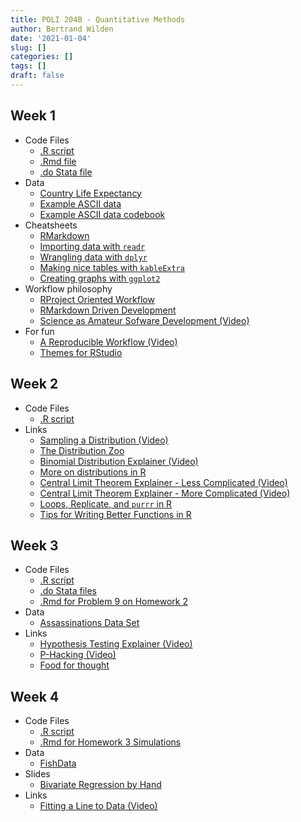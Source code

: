 ```yaml
---
title: POLI 204B - Quantitative Methods
author: Bertrand Wilden
date: '2021-01-04'
slug: []
categories: []
tags: []
draft: false
---
```


## Week 1
- Code Files
  - [.R script](/code/lab1.R)
  - [.Rmd file](/code/lab1.Rmd)
  - [.do Stata file](/code/Lab1_Stata.do)
- Data
  - [Country Life Expectancy](/data/lifeexp.csv)
  - [Example ASCII data](/data/07050-0001-Data-card_image.txt)
  - [Example ASCII data codebook](/docs/07050-0001-Codebook-card_image.pdf)
- Cheatsheets
  - [RMarkdown](/docs/rmarkdown-2.0.pdf)
  - [Importing data with `readr`](/docs/data-import.pdf)
  - [Wrangling data with `dplyr`](/docs/data-transformation.pdf)
  - [Making nice tables with `kableExtra`](https://haozhu233.github.io/kableExtra/awesome_table_in_html.html)
  - [Creating graphs with `ggplot2`](/docs/ggplot2-cheatsheet-2.1.pdf)
- Workflow philosophy
  - [RProject Oriented Workflow](https://www.tidyverse.org/blog/2017/12/workflow-vs-script/)
  - [RMarkdown Driven Development](https://emilyriederer.netlify.app/post/rmarkdown-driven-development/)
  - [Science as Amateur Sofware Development (Video)](https://www.youtube.com/watch?v=zwRdO9_GGhY&ab_channel=RichardMcElreath)
- For fun
  - [A Reproducible Workflow (Video)](https://www.youtube.com/watch?v=s3JldKoA0zw&feature=emb_title&ab_channel=bartomeuslab)
  - [Themes for RStudio](https://github.com/gadenbuie/rsthemes)
  
  
## Week 2
- Code Files
  - [.R script](/code/lab2.R)
- Links
  - [Sampling a Distribution (Video)](https://www.youtube.com/watch?v=XLCWeSVzHUU&list=PLblh5JKOoLUK0FLuzwntyYI10UQFUhsY9&index=7&ab_channel=StatQuestwithJoshStarmer)
  - [The Distribution Zoo](https://ben18785.shinyapps.io/distribution-zoo/)
  - [Binomial Distribution Explainer (Video)](https://www.youtube.com/watch?v=8idr1WZ1A7Q&ab_channel=3Blue1Brown)
  - [More on distributions in R](https://www.econometrics-with-r.org/2-1-random-variables-and-probability-distributions.html)
  - [Central Limit Theorem Explainer - Less Complicated (Video)](https://www.youtube.com/watch?v=YAlJCEDH2uY&list=PLblh5JKOoLUK0FLuzwntyYI10UQFUhsY9&index=18&ab_channel=StatQuestwithJoshStarmer)
  - [Central Limit Theorem Explainer - More Complicated (Video)](https://www.youtube.com/watch?v=RzxYTQKjdTo&ab_channel=BenLambert)
  - [Loops, Replicate, and `purrr` in R](https://aosmith.rbind.io/2018/06/05/a-closer-look-at-replicate-and-purrr/)
  - [Tips for Writing Better Functions in R](https://debruine.github.io/posts/function-tips/)
  
  
## Week 3
- Code Files
  - [.R script](/code/lab3.R)
  - [.do Stata files](/code/Lab3_Stata.do)
  - [.Rmd for Problem 9 on Homework 2](/code/homework2_solutions.Rmd)
- Data
  - [Assassinations Data Set](/data/05208-0001-Data.txt)
- Links
  - [Hypothesis Testing Explainer (Video)](https://www.youtube.com/watch?v=0oc49DyA3hU&list=PLblh5JKOoLUK0FLuzwntyYI10UQFUhsY9&index=8&ab_channel=StatQuestwithJoshStarmer)
  - [P-Hacking (Video)](https://www.youtube.com/watch?v=HDCOUXE3HMM&list=PLblh5JKOoLUK0FLuzwntyYI10UQFUhsY9&index=12&ab_channel=StatQuestwithJoshStarmer)
  - [Food for thought](http://www.stat.columbia.edu/~gelman/research/unpublished/abandon.pdf)

  
## Week 4
- Code Files
  - [.R script](/code/lab4.R)
  - [.Rmd for Homework 3 Simulations](/code/homework3_solutions.Rmd)
- Data
  - [FishData](/data/fish.RData)
- Slides
  - [Bivariate Regression by Hand](/docs/Regression-by-Hand-Example.pdf)
- Links
  - [Fitting a Line to Data (Video)](https://www.youtube.com/watch?v=PaFPbb66DxQ&list=PLblh5JKOoLUIzaEkCLIUxQFjPIlapw8nU&ab_channel=StatQuestwithJoshStarmer)